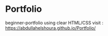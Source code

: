 # Portfolio
beginner-portfolio using clear HTML/CSS 
visit : https://abdullahelshoura.github.io/Portfolio/
